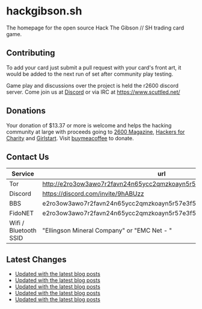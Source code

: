 # hackgibson.sh
The homepage for the open source Hack The Gibson // SH trading card game.


## Contributing

To add your card just submit a pull request with your card's front art, it would be added to the next run of set after community play testing.

Game play and discussions over the project is held the r2600 discord server. Come join us at [Discord](https://discord.com/invite/9hABUzz) or via IRC at https://www.scuttled.net/


## Donations

Your donation of $13.37 or more is welcome and helps the hacking community at large with proceeds going to [2600 Magazine](https://2600.com/), [Hackers for Charity](https://hackersforcharity.org) and [Girlstart](https://girlstart.org).  Visit [buymeacoffee](https://www.buymeacoffee.com/hackgibson.sh) to donate.


## Contact Us

Service | url
-|-
Tor | http://e2ro3ow3awo7r2favn24n65ycc2qmzkoayn5r57e3f56nvjwdcgg32ad.onion
Discord | https://discord.com/invite/9hABUzz
BBS | e2ro3ow3awo7r2favn24n65ycc2qmzkoayn5r57e3f56nvjwdcgg32ad.onion:23
FidoNET | e2ro3ow3awo7r2favn24n65ycc2qmzkoayn5r57e3f56nvjwdcgg32ad.onion:24554
Wifi / Bluetooth SSID | "Ellingson Mineral Company" or "EMC Net - <fidonet address>"

## Latest Changes
<!-- BLOG-POST-LIST:START -->
- [Updated with the latest blog posts](https://github.com/DFW2600/hackgibson.sh/commit/599da5a20e7b357fcb8255f46ea5e9fd5ea9f5cd)
- [Updated with the latest blog posts](https://github.com/DFW2600/hackgibson.sh/commit/5df2e442e58a9f6e207b4431c3f2950264edd795)
- [Updated with the latest blog posts](https://github.com/DFW2600/hackgibson.sh/commit/0ad8e4fed3836c91ae023e2e69beb962d7f30fa9)
- [Updated with the latest blog posts](https://github.com/DFW2600/hackgibson.sh/commit/4d0c333cbf7cf26f458563ca0e0fb644261f8203)
- [Updated with the latest blog posts](https://github.com/DFW2600/hackgibson.sh/commit/741181d6b0e873549bada33e566cb007e62dd481)
<!-- BLOG-POST-LIST:END -->
